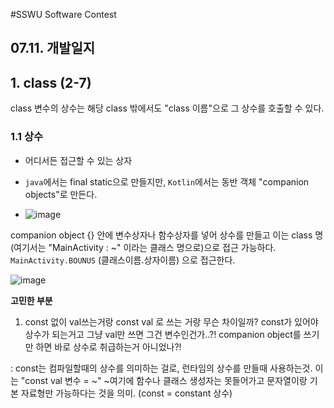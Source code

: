 #SSWU Software Contest 
## 07.11. 개발일지 

## 1. class (2-7)
class 변수의 상수는 해당 class 밖에서도 "class 이름"으로 그 상수를 호출할 수 있다. 

### 1.1 상수

- 어디서든 접근할 수 있는 상자 

- `java`에서는 final static으로 만들지만, `Kotlin`에서는 동반 객체 "companion objects"로 만든다. 

- ![image](https://user-images.githubusercontent.com/65717358/126053914-3bcf2b1c-1251-4de1-96c6-40d99cca3cf3.png)

companion object {} 안에 변수상자나 함수상자를 넣어 상수를 만들고 이는 class 명 (여기서는 "MainActivity : ~" 이라는 클래스 명으로)으로 접근 가능하다. `MainActivity.BOUNUS` (클래스이름.상자이름) 으로 접근한다. 

![image](https://user-images.githubusercontent.com/65717358/126054076-c805b5f2-346f-445a-9ce0-60e82c9caff4.png)


**고민한 부분**
1. const 없이 val쓰는거랑 const val 로 쓰는 거랑 무슨 차이일까? const가 있어야 상수가 되는거고 그냥 val만 쓰면 그건 변수인건가..?! companion object를 쓰기만 하면 바로 상수로 취급하는거 아니었나?!

: const는 컴파일할때의 상수를 의미하는 걸로, 런타임의 상수를 만들때 사용하는것. 이는 "const val 변수 = ~" ~여기에 함수나 클래스 생성자는 못들어가고 문자열이랑 기본 자료형만 가능하다는 것을 의미. (const = constant 상수)
